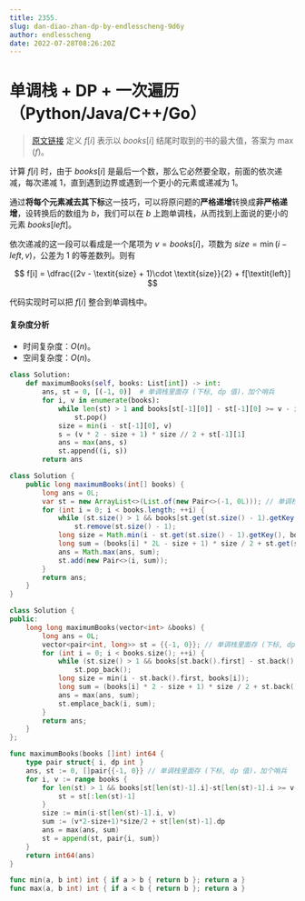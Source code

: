 ```yaml
---
title: 2355.
slug: dan-diao-zhan-dp-by-endlesscheng-9d6y
author: endlesscheng
date: 2022-07-28T08:26:20Z
---
```

# 单调栈 + DP + 一次遍历（Python/Java/C++/Go）
 
> [原文链接](https://leetcode.cn/problems/maximum-number-of-books-you-can-take/solution/dan-diao-zhan-dp-by-endlesscheng-9d6y)
定义 $f[i]$ 表示以 $\textit{books}[i]$ 结尾时取到的书的最大值，答案为 $\max(f)$。

计算 $f[i]$ 时，由于 $\textit{books}[i]$ 是最后一个数，那么它必然要全取，前面的依次递减，每次递减 $1$，直到遇到边界或遇到一个更小的元素或递减为 $1$。

通过**将每个元素减去其下标**这一技巧，可以将原问题的**严格递增**转换成**非严格递增**，设转换后的数组为 $b$，我们可以在 $b$ 上跑单调栈，从而找到上面说的更小的元素 $\textit{books}[\textit{left}]$。

依次递减的这一段可以看成是一个尾项为 $v=\textit{books}[i]$，项数为 $\textit{size}=\min(i-\textit{left},v)$，公差为 $1$ 的等差数列。则有

$$
f[i] = \dfrac{(2v - \textit{size} + 1)\cdot  \textit{size}}{2} + f[\textit{left}]
$$

代码实现时可以把 $f[i]$ 整合到单调栈中。

#### 复杂度分析

- 时间复杂度：$O(n)$。
- 空间复杂度：$O(n)$。

```py [sol1-Python3]
class Solution:
    def maximumBooks(self, books: List[int]) -> int:
        ans, st = 0, [(-1, 0)]  # 单调栈里面存 (下标, dp 值)，加个哨兵
        for i, v in enumerate(books):
            while len(st) > 1 and books[st[-1][0]] - st[-1][0] >= v - i:
                st.pop()
            size = min(i - st[-1][0], v)
            s = (v * 2 - size + 1) * size // 2 + st[-1][1]
            ans = max(ans, s)
            st.append((i, s))
        return ans
```

```java [sol1-Java]
class Solution {
    public long maximumBooks(int[] books) {
        long ans = 0L;
        var st = new ArrayList<>(List.of(new Pair<>(-1, 0L))); // 单调栈里面存 (下标, dp 值)，加个哨兵
        for (int i = 0; i < books.length; ++i) {
            while (st.size() > 1 && books[st.get(st.size() - 1).getKey()] - st.get(st.size() - 1).getKey() >= books[i] - i)
                st.remove(st.size() - 1);
            long size = Math.min(i - st.get(st.size() - 1).getKey(), books[i]);
            long sum = (books[i] * 2L - size + 1) * size / 2 + st.get(st.size() - 1).getValue();
            ans = Math.max(ans, sum);
            st.add(new Pair<>(i, sum));
        }
        return ans;
    }
}
```

```cpp [sol1-C++]
class Solution {
public:
    long long maximumBooks(vector<int> &books) {
        long ans = 0L;
        vector<pair<int, long>> st = {{-1, 0}}; // 单调栈里面存 (下标, dp 值)，加个哨兵
        for (int i = 0; i < books.size(); ++i) {
            while (st.size() > 1 && books[st.back().first] - st.back().first >= books[i] - i)
                st.pop_back();
            long size = min(i - st.back().first, books[i]);
            long sum = (books[i] * 2 - size + 1) * size / 2 + st.back().second;
            ans = max(ans, sum);
            st.emplace_back(i, sum);
        }
        return ans;
    }
};
```

```go [sol1-Go]
func maximumBooks(books []int) int64 {
	type pair struct{ i, dp int }
	ans, st := 0, []pair{{-1, 0}} // 单调栈里面存 (下标, dp 值)，加个哨兵
	for i, v := range books {
		for len(st) > 1 && books[st[len(st)-1].i]-st[len(st)-1].i >= v-i {
			st = st[:len(st)-1]
		}
		size := min(i-st[len(st)-1].i, v)
		sum := (v*2-size+1)*size/2 + st[len(st)-1].dp
		ans = max(ans, sum)
		st = append(st, pair{i, sum})
	}
	return int64(ans)
}

func min(a, b int) int { if a > b { return b }; return a }
func max(a, b int) int { if a < b { return b }; return a }
```
